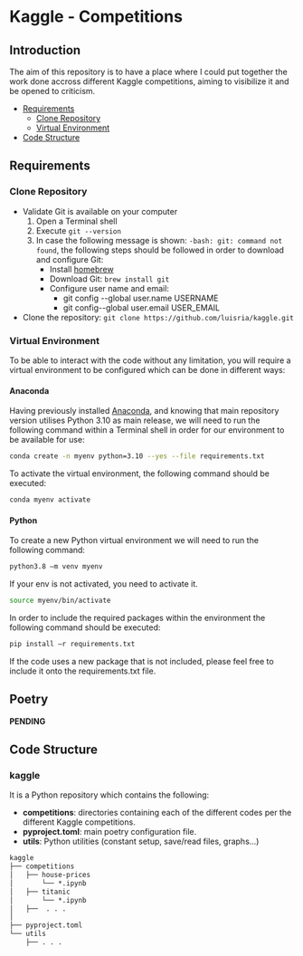 # Kaggle - Competitions
## Introduction
The aim of this repository is to have a place where I could put together the work done accross different Kaggle competitions, aiming to visibilize it and be opened to criticism.
- [Requirements](#requirements)
    * [Clone Repository](#clone)
    * [Virtual Environment](#venv)
- [Code Structure](#code_struct)

## Requirements <a name="requirements"></a>
### Clone Repository <a name="clone"></a>
- Validate Git is available on your computer
    1. Open a Terminal shell
    2. Execute `git --version`
    3. In case the following message is shown: `-bash: git: command not found`, the following steps should be followed in order to download and configure Git:
        - Install [homebrew](https://brew.sh/)
        - Download Git: `brew install git`
        - Configure user name and email:
            * git config --global user.name USERNAME
            * git config--global user.email USER_EMAIL
- Clone the repository: `git clone https://github.com/luisria/kaggle.git`
### Virtual Environment <a name="venv"></a>
To be able to interact with the code without any limitation, you will require a virtual environment to be configured which can be done in different ways:
#### **Anaconda**
Having previously installed [Anaconda](https://docs.anaconda.com/free/anaconda/install/index.html), and knowing that main repository version utilises Python 3.10 as main release, we will need to run the following command within a Terminal shell in order for our environment to be available for use:
```bash
conda create -n myenv python=3.10 --yes --file requirements.txt
```

To activate the virtual environment, the following command should be executed:
```bash
conda myenv activate
```

#### **Python**
To create a new Python virtual environment we will need to run the following command:
```bash
python3.8 –m venv myenv
```

If your env is not activated, you need to activate it.
```bash
source myenv/bin/activate
```

In order to include the required packages within the environment the following command should be executed:
```bash
pip install –r requirements.txt
```

If the code uses a new package that is not included, please feel free to include it onto the requirements.txt file.

## **Poetry**
**PENDING**

## Code Structure <a name="code_struct"></a>
### kaggle
It is a Python repository which contains the following:
- **competitions**: directories containing each of the different codes per the different Kaggle competitions.
- **pyproject.toml**: main poetry configuration file.
- **utils**: Python utilities (constant setup, save/read files, graphs...)
```txt
kaggle
├── competitions
│   ├── house-prices
│       └── *.ipynb
│   ├── titanic
│       └── *.ipynb
│   ├──  . . .
│
├── pyproject.toml
└── utils
    ├── . . .
```
